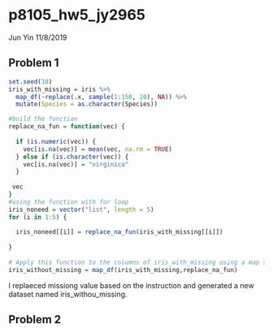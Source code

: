 p8105\_hw5\_jy2965
================
Jun Yin
11/8/2019

## Problem 1

``` r
set.seed(10)
iris_with_missing = iris %>% 
  map_df(~replace(.x, sample(1:150, 20), NA)) %>%
  mutate(Species = as.character(Species))
```

``` r
#build the function
replace_na_fun = function(vec) {
  
  if (is.numeric(vec)) {
    vec[is.na(vec)] = mean(vec, na.rm = TRUE)
  } else if (is.character(vec)) {
    vec[is.na(vec)] = "virginica"
  } 
  
 vec
}
#using the function with for loop
iris_noneed = vector("list", length = 5)
for (i in 1:5) {
  
  iris_noneed[[i]] = replace_na_fun(iris_with_missing[[i]])
  
}
 
# Apply this function to the columns of iris_with_missing using a map statement
iris_without_missing = map_df(iris_with_missing,replace_na_fun) 
```

I replaeced missiong value based on the instruction and generated a new
dataset named iris\_withou\_missing.

## Problem 2
